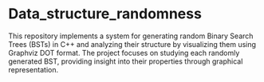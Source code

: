 # Data_structure_randomness
This repository implements a system for generating random Binary Search Trees (BSTs) in C++ and analyzing their structure by visualizing them using Graphviz DOT format. The project focuses on studying each randomly generated BST, providing insight into their properties through graphical representation.
